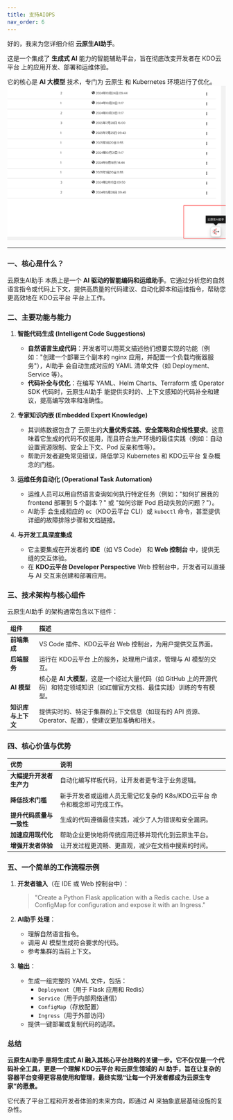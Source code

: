 ```yaml
---
title: 支持AIOPS
nav_order: 6
---
```


好的，我来为您详细介绍 **云原生AI助手**。

这是一个集成了 **生成式 AI** 能力的智能辅助平台，旨在彻底改变开发者在 KDO云平台 上的应用开发、部署和运维体验。

它的核心是 **AI 大模型** 技术，专门为 云原生 和 Kubernetes 环境进行了优化。
![ai.png](imgs/ai.png)

---

### 一、核心是什么？

云原生AI助手 本质上是一个 **AI 驱动的智能编码和运维助手**。它通过分析您的自然语言指令或代码上下文，提供高质量的代码建议、自动化脚本和运维指令，帮助您更高效地在 KDO云平台 平台上工作。

### 二、主要功能与能力

1.  **智能代码生成 (Intelligent Code Suggestions)**
    *   **自然语言生成代码**：开发者可以用英文描述他们想要实现的功能（例如："创建一个部署三个副本的 nginx 应用，并配置一个负载均衡器服务"），AI助手 会自动生成对应的 YAML 清单文件（如 Deployment、Service 等）。
    *   **代码补全与优化**：在编写 YAML、Helm Charts、Terraform 或 Operator SDK 代码时，云原生AI助手 能提供实时的、上下文感知的代码补全和建议，提高编写效率和准确性。

2.  **专家知识内嵌 (Embedded Expert Knowledge)**
    *   其训练数据包含了 云原生的**大量优秀实践、安全策略和合规性要求**。这意味着它生成的代码不仅能用，而且符合生产环境的最佳实践（例如：自动设置资源限制、安全上下文、Pod 反亲和性等）。
    *   帮助开发者避免常见错误，降低学习 Kubernetes 和 KDO云平台 复杂概念的门槛。

3.  **运维任务自动化 (Operational Task Automation)**
    *   运维人员可以用自然语言查询如何执行特定任务（例如："如何扩展我的 frontend 部署到 5 个副本？" 或 "如何诊断 Pod 启动失败的问题？"）。
    *   AI助手 会生成相应的 `oc`（KDO云平台 CLI）或 `kubectl` 命令，甚至提供详细的故障排除步骤和文档链接。

4.  **与开发工具深度集成**
    *   它主要集成在开发者的 **IDE**（如 VS Code） 和 **Web 控制台** 中，提供无缝的交互体验。
    *   在 **KDO云平台 Developer Perspective** Web 控制台中，开发者可以直接与 AI 交互来创建和部署应用。

### 三、技术架构与核心组件

云原生AI助手 的架构通常包含以下组件：

| 组件          | 描述                                                                      |
|:------------|:------------------------------------------------------------------------|
| **前端集成**    | VS Code 插件、KDO云平台 Web 控制台，为用户提供交互界面。                                    |
| **后端服务**    | 运行在 KDO云平台 上的服务，处理用户请求，管理与 AI 模型的交互。                                    |
| **AI 模型**   | 核心是 **AI 大模型**，这是一个经过大量代码（如 GitHub 上的开源代码）和特定领域知识（如红帽官方文档、最佳实践）训练的专有模型。 |
| **知识库与上下文** | 提供实时的、特定于集群的上下文信息（如现有的 API 资源、Operator、配置），使建议更加准确和相关。                  |

### 四、核心价值与优势

| 优势             | 说明                                        |
|:---------------|:------------------------------------------|
| **大幅提升开发者生产力** | 自动化编写样板代码，让开发者更专注于业务逻辑。                   |
| **降低技术门槛**     | 新手开发者或运维人员无需记忆复杂的 K8s/KDO云平台 命令和概念即可完成工作。 |
| **提升代码质量与一致性** | 生成的代码遵循最佳实践，减少了人为错误和安全漏洞。                 |
| **加速应用现代化**    | 帮助企业更快地将传统应用迁移并现代化到云原生平台。                 |
| **增强开发者体验**    | 让开发过程更流畅、更直观，减少在文档中搜索的时间。                 |

### 五、一个简单的工作流程示例

1.  **开发者输入**（在 IDE 或 Web 控制台中）：
    > "Create a Python Flask application with a Redis cache. Use a ConfigMap for configuration and expose it with an Ingress."

2.  **AI助手 处理**：
    *   理解自然语言指令。
    *   调用 AI 模型生成符合要求的代码。
    *   参考集群的当前上下文。

3.  **输出**：
    *   生成一组完整的 YAML 文件，包括：
        *   `Deployment`（用于 Flask 应用和 Redis）
        *   `Service`（用于内部网络通信）
        *   `ConfigMap`（存放配置）
        *   `Ingress`（用于外部访问）
    *   提供一键部署或复制代码的选项。

### 总结

**云原生AI助手 是将生成式 AI 融入其核心平台战略的关键一步。它不仅仅是一个代码补全工具，更是一个理解 KDO云平台 和云原生领域的 AI 助手，旨在让复杂的容器平台变得更容易使用和管理，最终实现“让每一个开发者都成为云原生专家”的愿景。**

它代表了平台工程和开发者体验的未来方向，即通过 AI 来抽象底层基础设施的复杂性。